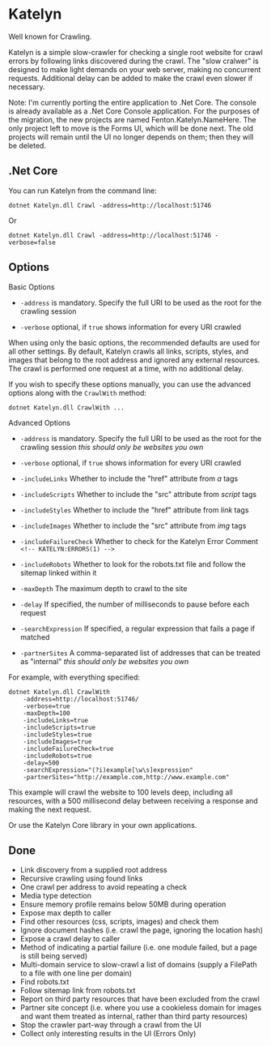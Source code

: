# Katelyn

Well known for Crawling.

Katelyn is a simple slow-crawler for checking a single root website for crawl errors by following links discovered during the crawl.
The "slow cralwer" is designed to make light demands on your web server, making no concurrent requests. Additional delay can be added 
to make the crawl even slower if necessary.

Note: I'm currently porting the entire application to .Net Core. The console is already available as a .Net Core Console application. 
For the purposes of the migration, the new projects are named Fenton.Katelyn.NameHere. The only project left to move is the Forms UI, 
which will be done next. The old projects will remain until the UI no longer depends on them; then they will be deleted.

## .Net Core

You can run Katelyn from the command line:

    dotnet Katelyn.dll Crawl -address=http://localhost:51746

Or

    dotnet Katelyn.dll Crawl -address=http://localhost:51746 -verbose=false

## Options

Basic Options

 - `-address` is mandatory. Specify the full URI to be used as the root for the crawling session

 - `-verbose` optional, if `true` shows information for every URI crawled

When using only the basic options, the recommended defaults are used for all other settings.
By default, Katelyn crawls all links, scripts, styles, and images that belong to the root
address and ignored any external resources. The crawl is performed one request at a time, with
no additional delay.

If you wish to specify these options manually, you can use the advanced options along with the `CrawlWith` method:

    dotnet Katelyn.dll CrawlWith ...

Advanced Options

 - `-address` is mandatory. Specify the full URI to be used as the root for the crawling session _this should only be websites you own_

 - `-verbose` optional, if `true` shows information for every URI crawled

 - `-includeLinks` Whether to include the "href" attribute from _a_ tags

 - `-includeScripts` Whether to include the "src" attribute from _script_ tags

 - `-includeStyles` Whether to include the "href" attribute from _link_ tags

 - `-includeImages` Whether to include the "src" attribute from _img_ tags
 
 - `-includeFailureCheck` Whether to check for the Katelyn Error Comment `<!-- KATELYN:ERRORS(1) -->`

 - `-includeRobots` Whether to look for the robots.txt file and follow the sitemap linked within it

 - `-maxDepth` The maximum depth to crawl to the site

 - `-delay` If specified, the number of milliseconds to pause before each request

 - `-searchExpression` If specified, a regular expression that fails a page if matched

 - `-partnerSites` A comma-separated list of addresses that can be treated as "internal" _this should only be websites you own_

For example, with everything specified:

    dotnet Katelyn.dll CrawlWith
        -address=http://localhost:51746/ 
        -verbose=true
        -maxDepth=100
        -includeLinks=true
        -includeScripts=true 
        -includeStyles=true 
        -includeImages=true
        -includeFailureCheck=true
		-includeRobots=true
        -delay=500
        -searchExpression="(?i)example[\w\s]expression"
		-partnerSites="http://example.com,http://www.example.com"

This example will crawl the website to 100 levels deep, including all resources, 
with a 500 millisecond delay between receiving a response and making the next request.

Or use the Katelyn Core library in your own applications.

## Done

 - Link discovery from a supplied root address
 - Recursive crawling using found links
 - One crawl per address to avoid repeating a check
 - Media type detection
 - Ensure memory profile remains below 50MB during operation
 - Expose max depth to caller
 - Find other resources (css, scripts, images) and check them
 - Ignore document hashes (i.e. crawl the page, ignoring the location hash)
 - Expose a crawl delay to caller
 - Method of indicating a partial failure (i.e. one module failed, but a page is still being served)
 - Multi-domain service to slow-crawl a list of domains (supply a FilePath to a file with one line per domain)
 - Find robots.txt
 - Follow sitemap link from robots.txt
 - Report on third party resources that have been excluded from the crawl
 - Partner site concept (i.e. where you use a cookieless domain for images and want them treated as internal, rather than third party resources)
 - Stop the crawler part-way through a crawl from the UI
 - Collect only interesting results in the UI (Errors Only)
